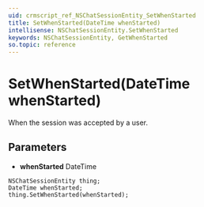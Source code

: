 ```yaml
---
uid: crmscript_ref_NSChatSessionEntity_SetWhenStarted
title: SetWhenStarted(DateTime whenStarted)
intellisense: NSChatSessionEntity.SetWhenStarted
keywords: NSChatSessionEntity, GetWhenStarted
so.topic: reference
---
```


# SetWhenStarted(DateTime whenStarted)

When the session was accepted by a user.

## Parameters

* **whenStarted** DateTime

```crmscript
NSChatSessionEntity thing;
DateTime whenStarted;
thing.SetWhenStarted(whenStarted);
```

